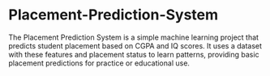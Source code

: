 # Placement-Prediction-System
The Placement Prediction System is a simple machine learning project that predicts student placement based on CGPA and IQ scores. It uses a dataset with these features and placement status to learn patterns, providing basic placement predictions for practice or educational use.
